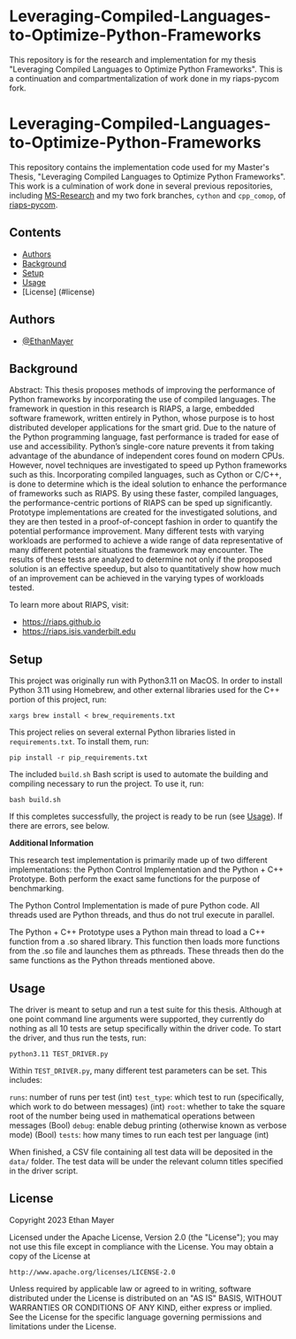 # Leveraging-Compiled-Languages-to-Optimize-Python-Frameworks
This repository is for the research and implementation for my thesis "Leveraging Compiled Languages to Optimize Python Frameworks". This is a continuation and compartmentalization of work done in my riaps-pycom fork.


# Leveraging-Compiled-Languages-to-Optimize-Python-Frameworks
This repository contains the implementation code used for my Master's Thesis, "Leveraging Compiled Languages to Optimize Python Frameworks". This work is a culmination of work done in several previous repositories, including [MS-Research](https://github.com/EthanMayer/MS-Research) and my two fork branches, `cython` and `cpp_comop`, of [riaps-pycom](https://github.com/EthanMayer/riaps-pycom).


## Contents

* [Authors](#authors)
* [Background](#background)
* [Setup](#setup)
* [Usage](#usage)
* [License] (#license)
## Authors

- [@EthanMayer](https://github.com/EthanMayer)


## Background

Abstract:
This thesis proposes methods of improving the performance of Python frameworks by incorporating the use of compiled languages. The framework in question in this research is RIAPS, a large, embedded software framework, written entirely in Python, whose purpose is to host distributed developer applications for the smart grid. Due to the nature of the Python programming language, fast performance is traded for ease of use and accessibility. Python’s single-core nature prevents it from taking advantage of the abundance of independent cores found on modern CPUs. However, novel techniques are investigated to speed up Python frameworks such as this. Incorporating compiled languages, such as Cython or C/C++, is done to determine which is the ideal solution to enhance the performance of frameworks such as RIAPS. By using these faster, compiled languages, the performance-centric portions of RIAPS can be sped up significantly. Prototype implementations are created for the investigated solutions, and they are then tested in a proof-of-concept fashion in order to quantify the potential performance improvement. Many different tests with varying workloads are performed to achieve a wide range of data representative of many different potential situations the framework may encounter. The results of these tests are analyzed to determine not only if the proposed solution is an effective speedup, but also to quantitatively show how much of an improvement can be achieved in the varying types of workloads tested.

To learn more about RIAPS, visit:

* https://riaps.github.io
* https://riaps.isis.vanderbilt.edu

## Setup

This project was originally run with Python3.11 on MacOS. In order to install Python 3.11 using Homebrew, and other external libraries used for the C++ portion of this project, run:

`xargs brew install < brew_requirements.txt`

This project relies on several external Python libraries listed in `requirements.txt`. To install them, run:

`pip install -r pip_requirements.txt`

The included `build.sh` Bash script is used to automate the building and compiling necessary to run the project. To use it, run:

`bash build.sh`

If this completes successfully, the project is ready to be run (see [Usage](#usage)). If there are errors, see below.

**Additional Information**

This research test implementation is primarily made up of two different implementations: the Python Control Implementation and the Python + C++ Prototype. Both perform the exact same functions for the purpose of benchmarking.

The Python Control Implementation is made of pure Python code. All threads used are Python threads, and thus do not trul execute in parallel.

The Python + C++ Prototype uses a Python main thread to load a C++ function from a .so shared library. This function then loads more functions from the .so file and launches them as pthreads. These threads then do the same functions as the Python threads mentioned above.
## Usage

The driver is meant to setup and run a test suite for this thesis. Although at one point command line arguments were supported, they currently do nothing as all 10 tests are setup specifically within the driver code. To start the driver, and thus run the tests, run:

`python3.11 TEST_DRIVER.py`

Within `TEST_DRIVER.py`, many different test parameters can be set. This includes:

`runs`: number of runs per test (int)
`test_type`: which test to run (specifically, which work to do between messages) (int)
`root`: whether to take the square root of the number being used in mathematical operations between messages (Bool)
`debug`: enable debug printing (otherwise known as verbose mode) (Bool)
`tests`: how many times to run each test per language (int)

When finished, a CSV file containing all test data will be deposited in the `data/` folder. The test data will be under the relevant column titles specified in the driver script.

## License

Copyright 2023 Ethan Mayer

Licensed under the Apache License, Version 2.0 (the "License");
you may not use this file except in compliance with the License.
You may obtain a copy of the License at

    http://www.apache.org/licenses/LICENSE-2.0

Unless required by applicable law or agreed to in writing, software
distributed under the License is distributed on an "AS IS" BASIS,
WITHOUT WARRANTIES OR CONDITIONS OF ANY KIND, either express or implied.
See the License for the specific language governing permissions and
limitations under the License.